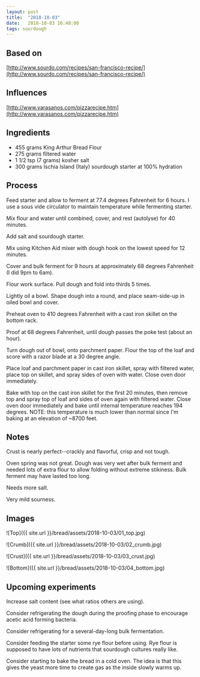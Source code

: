 ```yaml
---
layout: post
title:  "2018-10-03"
date:   2018-10-03 16:40:00
tags: sourdough
---
```


Based on
--------

[http://www.sourdo.com/recipes/san-francisco-recipe/](http://www.sourdo.com/recipes/san-francisco-recipe/)


Influences
----------

[http://www.varasanos.com/pizzarecipe.htm](http://www.varasanos.com/pizzarecipe.htm)

Ingredients
-----------
- 455 grams King Arthur Bread Flour
- 275 grams filtered water
- 1 1/2 tsp (7 grams) kosher salt
- 300 grams Ischia Island (Italy) sourdough starter at 100% hydration

Process
-------

Feed starter and allow to ferment at 77.4 degrees Fahrenheit for 6 hours. I use
a sous vide circulator to maintain temperature while fermenting starter.

Mix flour and water until combined, cover, and rest (autolyse) for 40 minutes.

Add salt and sourdough starter.

Mix using Kitchen Aid mixer with dough hook on the lowest speed for 12 minutes.

Cover and bulk ferment for 9 hours at approximately 68 degrees Fahrenheit (I
did 9pm to 6am).

Flour work surface. Pull dough and fold into thirds 5 times.

Lightly oil a bowl. Shape dough into a round, and place seam-side-up in oiled
bowl and cover.

Preheat oven to 410 degrees Fahrenheit with a cast iron skillet on the bottom
rack.

Proof at 68 degrees Fahrenheit, until dough passes the poke test (about an
hour).

Turn dough out of bowl, onto parchment paper. Flour the top of the loaf and
score with a razor blade at a 30 degree angle.

Place loaf and parchment paper in cast iron skillet, spray with filtered water,
place top on skillet, and spray sides of oven with water. Close oven door
immediately.

Bake with top on the cast iron skillet for the first 20 minutes, then remove
top and spray top of loaf and sides of oven again with filtered water. Close
oven door immediately and bake until internal temperature reaches 194 degrees.
NOTE: this temperature is much lower than normal since I'm baking at an
elevation of ~8700 feet.

Notes
------

Crust is nearly perfect--crackly and flavorful, crisp and not tough.

Oven spring was not great. Dough was very wet after bulk ferment and needed
lots of extra flour to allow folding without extreme stikiness. Bulk ferment
may have lasted too long.

Needs more salt.

Very mild sourness.

Images
------

![Top]({{ site.url }}/bread/assets/2018-10-03/01_top.jpg)

![Crumb]({{ site.url }}/bread/assets/2018-10-03/02_crumb.jpg)

![Crust]({{ site.url }}/bread/assets/2018-10-03/03_crust.jpg)

![Bottom]({{ site.url }}/bread/assets/2018-10-03/04_bottom.jpg)

Upcoming experiments
--------------------

Increase salt content (see what ratios others are using).

Consider refrigerating the dough during the proofing phase to encourage acetic
acid forming bacteria.

Consider refrigerating for a several-day-long bulk fermentation.

Consider feeding the starter some rye flour before using. Rye flour is supposed
to have lots of nutrients that sourdough cultures really like.

Consider starting to bake the bread in a cold oven. The idea is that this gives
the yeast more time to create gas as the inside slowly warms up.

